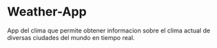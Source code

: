 # Weather-App
App del clima que permite obtener informacion sobre el clima actual de diversas ciudades del mundo en tiempo real.
